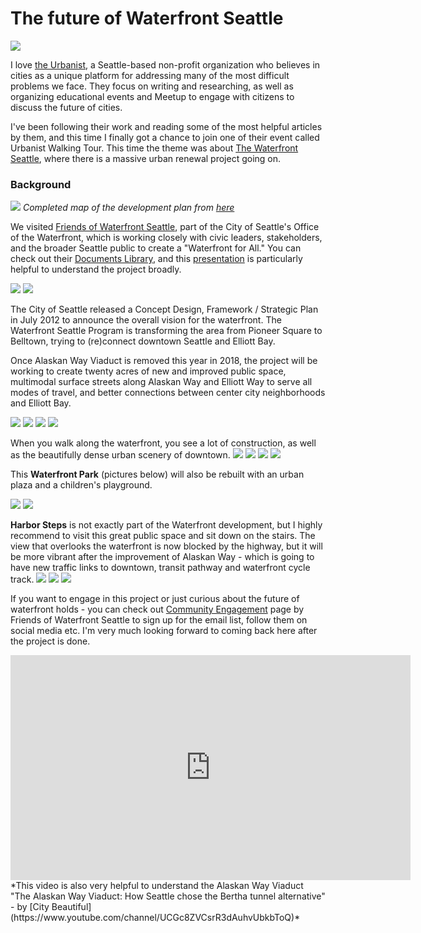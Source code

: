 
# The future of Waterfront Seattle
![](waterfront0.jpg)

I love [the Urbanist](https://www.theurbanist.org/), a Seattle-based non-profit organization who believes in cities as a unique platform for addressing many of the most difficult problems we face. They focus on writing and researching, as well as organizing educational events and Meetup to engage with citizens to discuss the future of cities.

I've been following their work and reading some of the most helpful articles by them, and this time I finally got a chance to join one of their event called Urbanist Walking Tour. This time the theme was about [The Waterfront Seattle](www.waterfrontseattle.org), where there is a massive urban renewal project going on.

### Background

![](Illustrative-Site-Plan-Phase.jpg)
*Completed map of the development plan from [here](https://waterfrontseattle.org/overview)*

We visited [Friends of Waterfront Seattle](https://waterfrontseattle.org/), part of the City of Seattle's Office of the Waterfront, which is working closely with civic leaders, stakeholders, and the broader Seattle public to create a "Waterfront for All." You can check out their [Documents Library](https://waterfrontseattle.org/documents), and this [presentation](https://waterfrontseattle.org/Media/Default/Library/Presentations/2018_0807_Urbanist_WFS_FINAL_public.pdf) is particularly helpful to understand the project broadly.  

![](waterfront1.jpg)
![](waterfront2.jpg)

The City of Seattle released a Concept Design, Framework / Strategic Plan in July 2012 to announce the overall vision for the waterfront. The Waterfront Seattle Program is transforming the area from Pioneer Square to Belltown, trying to (re)connect downtown Seattle and Elliott Bay.

Once Alaskan Way Viaduct is removed this year in 2018, the project will be working to create twenty acres of new and improved public space, multimodal surface streets along Alaskan Way and Elliott Way to serve all modes of travel, and better connections between center city neighborhoods and Elliott Bay.

![](waterfront4.jpg)
![](waterfront5.jpg)
![](waterfront6.jpg)
![](waterfront7.jpg)

When you walk along the waterfront, you see a lot of construction, as well as the beautifully dense urban scenery of downtown.
![](waterfront8.jpg)
![](waterfront9.jpg)
![](waterfront10.jpg)
![](waterfront11.jpg)

This **Waterfront Park** (pictures below) will also be rebuilt with an urban plaza and a children's playground.

![](waterfront12.jpg)
![](waterfront13.jpg)

**Harbor Steps** is not exactly part of the Waterfront development, but I highly recommend to visit this great public space and sit down on the stairs. The view that overlooks the waterfront is now blocked by the highway, but it will be more vibrant after the improvement of Alaskan Way - which is going to have new traffic links to downtown, transit pathway and waterfront cycle track.
![](waterfront14.jpg)
![](waterfront15.jpg)
![](waterfront16.jpg)

If you want to engage in this project or just curious about the future of waterfront holds - you can check out [Community Engagement](https://waterfrontseattle.org/community-engagement) page by Friends of Waterfront Seattle to sign up for the email list, follow them on social media etc. I'm very much looking forward to coming back here after the project is done.

<iframe width="640" height="360" src="https://www.youtube.com/embed/4La-8egv1bk" frameborder="0" allow="autoplay; encrypted-media" allowfullscreen></iframe>
*This video is also very helpful to understand the Alaskan Way Viaduct "The Alaskan Way Viaduct: How Seattle chose the Bertha tunnel alternative" - by [City Beautiful](https://www.youtube.com/channel/UCGc8ZVCsrR3dAuhvUbkbToQ)*
